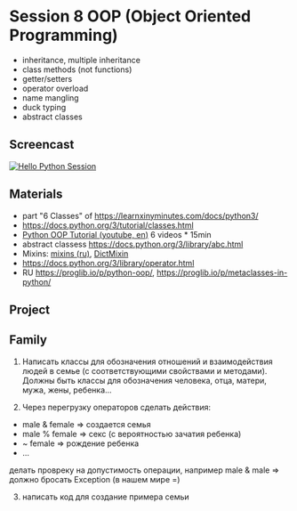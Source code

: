 # Session 8 OOP (Object Oriented Programming)

- inheritance, multiple inheritance
- class methods (not functions)
- getter/setters
- operator overload
- name mangling
- duck typing
- abstract classes

## Screencast
[![Hello Python Session](http://img.youtube.com/vi/BFs84FswSY0/0.jpg)](http://www.youtube.com/watch?v=BFs84FswSY0 "Hello Python Session")


## Materials
- part "6 Classes" of https://learnxinyminutes.com/docs/python3/
- https://docs.python.org/3/tutorial/classes.html
- [Python OOP Tutorial (youtube, en)](https://www.youtube.com/watch?v=ZDa-Z5JzLYM&list=PL-osiE80TeTsqhIuOqKhwlXsIBIdSeYtc) 6 videos * 15min
- abstract classess https://docs.python.org/3/library/abc.html
- Mixins: [mixins (ru)](http://old.pynsk.ru/posts/2015/Oct/01/interesnye-kontseptsii-mixiny-primesi/#.XNqH03UzZNw), [DictMixin](https://docs.python.org/2/library/userdict.html#UserDict.DictMixin)
- https://docs.python.org/3/library/operator.html
- RU https://proglib.io/p/python-oop/, https://proglib.io/p/metaclasses-in-python/


## Project
## Family
1. Написать классы для обозначения отношений и взаимодействия людей в семье
(с соответствующими свойствами и методами).
Должны быть классы для обозначения человека, отца, матери, мужа, жены, ребенка...

2. Через перегрузку операторов сделать действия:
- male & female => создается семья
- male % female => секс (с вероятностью зачатия ребенка)
- ~ female => рождение ребенка
- ...

делать провреку на допустимость операции, например male & male => должно бросать Exception (в нашем мире =)

3. написать код для создание примера семьи